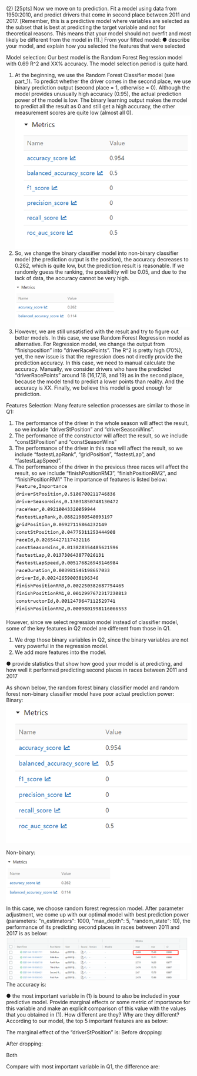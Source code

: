 (2) [25pts] Now we move on to prediction. Fit a model using data from 1950:2010, and predict drivers that come in second place
between 2011 and 2017. [Remember, this is a predictive model where variables are selected as the subset that is best at predicting the target variable and not for theoretical reasons. This means that your model should not overfit and most likely be different from the model in (1).]
From your fitted model:
● describe your model, and explain how you selected the features that were selected

Model selection:
Our best model is the Random Forest Regression model with 0.69 R^2 and XX% accuracy. 
The model selection period is quite hard.
1.	At the beginning, we use the Random Forest Classifier model (see part_1). To predict whether the driver comes in the second place, we use binary prediction output (second place = 1, otherwise = 0). Although the model provides unusually high accuracy (0.95), the actual prediction power of the model is low. The binary learning output makes the model to predict all the result as 0 and still get a high accuracy, the other measurement scores are quite low (almost all 0).
 ![binary_metrics](https://github.com/QMSS-GR5069-Spring2021/group-project-group_3_let-s_go_hamilton/blob/main/reports/figures/Q2_Binary_Metrics.png)
2.	So, we change the binary classifier model into non-binary classifier model (the prediction output is the position), the accuracy decreases to 0.262, which is quite low, but the prediction result is reasonable. If we randomly guess the ranking, the possibility will be 0.05, and due to the lack of data, the accuracy cannot be very high.
 ![non-binary_metrics](https://github.com/QMSS-GR5069-Spring2021/group-project-group_3_let-s_go_hamilton/blob/main/reports/figures/Q2_Non-Binary_Metrics.png)
3.	However, we are still unsatisfied with the result and try to figure out better models. In this case, we use Random Forest Regression model as alternative. For Regression model, we change the output from “finishposition” into “driverRacePoints”. The R^2 is pretty high (70%), yet, the new issue is that the regression does not directly provide the prediction accuracy. In this case, we need to manual calculate the accuracy. Manually, we consider drivers who have the predicted “driverRacePoints” around 18 (16,17,18, and 19) as in the second place, because the model tend to predict a lower points than reality. And the accuracy is XX. Finally, we believe this model is good enough for prediction.

Features Selection:
Many feature selection processes are similar to those in Q1:
1.	The performance of the driver in the whole season will affect the result, so we include “driverStPosition” and “driverSeasonWins”.
2.	The performance of the constructor will affect the result, so we include “constStPosition” and “constSeasonWins”
3.	The performance of the driver in this race will affect the result, so we include “fastestLapRank”, “gridPosition”, “fastestLap”, and “fastestLapSpeed”.
4.	The performance of the driver in the previous three races will affect the result, so we include “finishPositionRM3”, “finishPositionRM2”, and “finishPositionRM1”
The importance of features is listed below:
 ![non-binary_metrics](https://github.com/QMSS-GR5069-Spring2021/group-project-group_3_let-s_go_hamilton/blob/main/reports/figures/Q2_Features_Importance.png)
 

However, since we select regression model instead of classifier model, some of the key features in Q2 model are different from those in Q1.
1.	We drop those binary variables in Q2, since the binary variables are not very powerful in the regression model.
2.	We add more features into the model.


● provide statistics that show how good your model is at predicting, and how well it performed predicting second places in races between 2011 and 2017

As shown below, the random forest binary classifier model and random forest non-binary classifier model have poor actual prediction power:
Binary:
![binary_metrics](https://github.com/QMSS-GR5069-Spring2021/group-project-group_3_let-s_go_hamilton/blob/main/reports/figures/Q2_Binary_Metrics.png)
 
Non-binary:
 ![non-binary_metrics](https://github.com/QMSS-GR5069-Spring2021/group-project-group_3_let-s_go_hamilton/blob/main/reports/figures/Q2_Non-Binary_Metrics.png)
In this case, we choose random forest regression model. After parameter adjustment, we come up with our optimal model with best prediction power (parameters: "n_estimators": 1000, "max_depth": 5, "random_state": 10), the performance of its predicting second places in races between 2011 and 2017 is as below:
  ![mlflow](https://github.com/QMSS-GR5069-Spring2021/group-project-group_3_let-s_go_hamilton/blob/main/reports/figures/Q2_MLflow_result.png)
The accuracy is:



● the most important variable in (1) is bound to also be included in your predictive model. Provide marginal effects or some metric of importance for this variable and make an explicit comparison of this value with the values that you obtained in (1). How different are they? Why are they different?
According to our model, the top 5 important features are as below:
 
The marginal effect of the “driverStPosition” is:
Before dropping:
 
After dropping:
 

Both
 
Compare with most important variable in Q1, the difference are:

